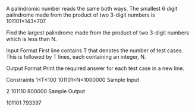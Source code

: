 A palindromic number reads the same both ways. The smallest 6 digit palindrome made from the product of two 3-digit numbers is 101101=143×707. 

Find the largest palindrome made from the product of two 3-digit numbers which is less than N.

Input Format 
First line contains T that denotes the number of test cases. This is followed by T lines, each containing an integer, N.

Output Format 
Print the required answer for each test case in a new line.

Constraints 
1≤T≤100 
101101<N<1000000
Sample Input

2
101110
800000
Sample Output

101101
793397
